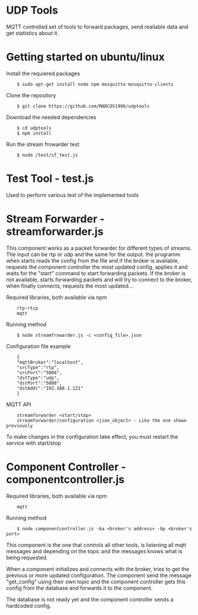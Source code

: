# UDP Tools
MQTT controlled set of tools to forward packages, send realiable data and get statistics about it.

# Getting started on ubuntu/linux

Install the requiered packages

        $ sudo apt-get install node npm mosquitto mosquitto-clients

Clone the repository

        $ git clone https://github.com/MARCOS1996/udptools
        
Download the needed dependencies

        $ cd udptools
        $ npm install

Run the stream frowarder test

        $ node /test/sf_test.js

# Test Tool - test.js

Used to perform various test of the implemented tools

# Stream Forwarder - streamforwarder.js

This component works as a packet forwarder for different types of streams. The input can be rtp or udp and the same for the output. the programm when starts reads the config from the file and if the broker is available, requests the component controller the most updated config, applies it and waits for the "start" command to start forwarding packets. If the broker is not available, starts forwarding packets and will try to connect to the broker, when finally connects, requests the most updated...

Required libraries, both available via npm

        rtp-rtcp
        mqtt
        
Running method

        $ node streamfrowarder.js -c <config_file>.json
        
Configuration file example

        {
        "mqttBroker":"localhost",
        "srcType":"rtp",
        "srcPort":"5004",
        "dstType":"udp",
        "dstPort":"5008",
        "dstAddr":"192.168.1.121"
        }
        
MQTT API

        streamforwarder <start/stop>
        streamforwarder/configuration <json_object> - Like the one shown previously
        
To make changes in the configuration take effect, you must restart the service with start/stop

# Component Controller - componentcontroller.js

Required libraries, both available via npm

        mqtt
        
Running method

        $ node componentcontroller.js -ba <broker's address> -bp <broker's port>

This component is the one that controls all other tools, is listening all mqtt messages and depending on the topic and the messages knows what is being requested.

When a component initializes and connects with the broker, tries to get the previous or more updated configuration. The component send the message "get_config" using their own topic and the component controller gets this config from the database and forwards it to the component.

The database is not ready yet and the component controller sends a hardcoded config.
